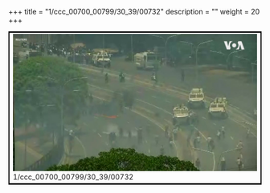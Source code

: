 +++
title = "1/ccc_00700_00799/30_39/00732"
description = ""
weight = 20
+++

<table style="border:2px solid black;max-width:800px;max-height:800px;" 
><tr><td>
<img class="center-fit-jpg"
src="/jpg_/aaa_20190430_NxaOmWaI8sI_00731.jpg">
1/ccc_00700_00799/30_39/00732
</img></td></tr></table>
